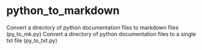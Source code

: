 # python_to_markdown

Convert a directory of python documentation files to markdown files (py_to_mk.py)
Convert a directory of python documentation files to a single txt file (py_to_txt.py)
